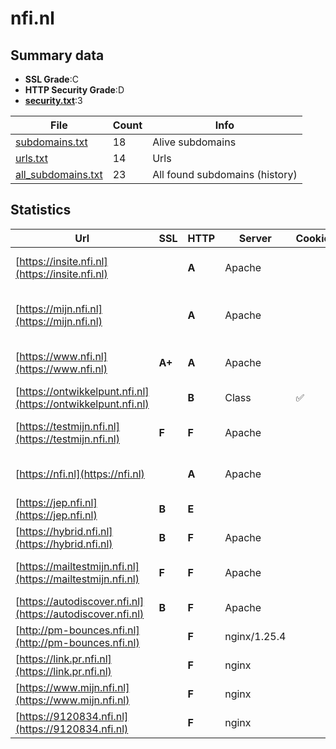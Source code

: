 

# nfi.nl
## Summary data


 - **SSL Grade**:C
 - **HTTP Security Grade**:D
 - **[security.txt](https://www.digitaleoverheid.nl/nieuws/standaard-security-txt-nu-verplicht-voor-overheid/)**:3


| File       | Count | Info |
|------------|-------|------|
|[subdomains.txt](/data/nfi.nl/subdomains.txt)|18|Alive subdomains|
|[urls.txt](/data/nfi.nl/urls.txt)|14|Urls|
|[all_subdomains.txt](/data/nfi.nl/all_subdomains.txt)|23|All found subdomains (history)|


## Statistics


| Url | SSL | HTTP | Server | Cookie | HSTS | CORS | CTO | CSP | XFO | XXP | RP |FP| Tech |Title |
|--------|-------|-------|------|------|------|------|------|------|------|------|------|------|------|------|
|[https://insite.nfi.nl](https://insite.nfi.nl)| | **A**|Apache| |:white_check_mark: | | |:warning: | :white_check_mark: | :white_check_mark: | :white_check_mark: | :white_check_mark: |Apache HTTP Server HSTS||
|[https://mijn.nfi.nl](https://mijn.nfi.nl)| | **A**|Apache| |:white_check_mark: | | | :white_check_mark:| :white_check_mark: | :white_check_mark: | :white_check_mark: | |Apache HTTP Server Drupal HSTS PHP|Redirecting to h...|
|[https://www.nfi.nl](https://www.nfi.nl)| **A+**| **A**|Apache| |:white_check_mark: | | |:warning: | :white_check_mark: | :white_check_mark: | :white_check_mark: | |Apache HTTP Server HSTS|301 Moved Perman...|
|[https://ontwikkelpunt.nfi.nl](https://ontwikkelpunt.nfi.nl)| | **B**|Class|:white_check_mark: |:white_check_mark: | | |:warning: | | :white_check_mark: | :white_check_mark: | |HSTS||
|[https://testmijn.nfi.nl](https://testmijn.nfi.nl)| **F**| **F**|Apache| | | | | | | | :white_check_mark: | |Apache HTTP Server HSTS|403 Forbidden|
|[https://nfi.nl](https://nfi.nl)| | **A**|Apache| |:white_check_mark: | | |:warning: | :white_check_mark: | :white_check_mark: | :white_check_mark: | |Apache HTTP Server HSTS|301 Moved Perman...|
|[https://jep.nfi.nl](https://jep.nfi.nl)| **B**| **E**|| | | | | | | | :white_check_mark: | |HSTS||
|[https://hybrid.nfi.nl](https://hybrid.nfi.nl)| **B**| **F**|Apache| | | | | | | | :white_check_mark: | |Apache HTTP Server|Index of /|
|[https://mailtestmijn.nfi.nl](https://mailtestmijn.nfi.nl)| **F**| **F**|Apache| | | | | | | | :white_check_mark: | |Apache HTTP Server HSTS|403 Forbidden|
|[https://autodiscover.nfi.nl](https://autodiscover.nfi.nl)| **B**| **F**|Apache| | | | | | | | :white_check_mark: | |Apache HTTP Server|403 Forbidden|
|[http://pm-bounces.nfi.nl](http://pm-bounces.nfi.nl)| | **F**|nginx/1.25.4| | | | | | | | :white_check_mark: | |Nginx:1.25.4|Postmark — Email...|
|[https://link.pr.nfi.nl](https://link.pr.nfi.nl)| | **F**|nginx| | | | | | | | :white_check_mark: | |Nginx|404 Not Found|
|[https://www.mijn.nfi.nl](https://www.mijn.nfi.nl)| | **F**|nginx| | | | | | | | :white_check_mark: | |HSTS Nginx|Test Page for th...|
|[https://9120834.nfi.nl](https://9120834.nfi.nl)| | **F**|nginx| | | | | | | | :white_check_mark: | |Nginx|404 Not Found|

